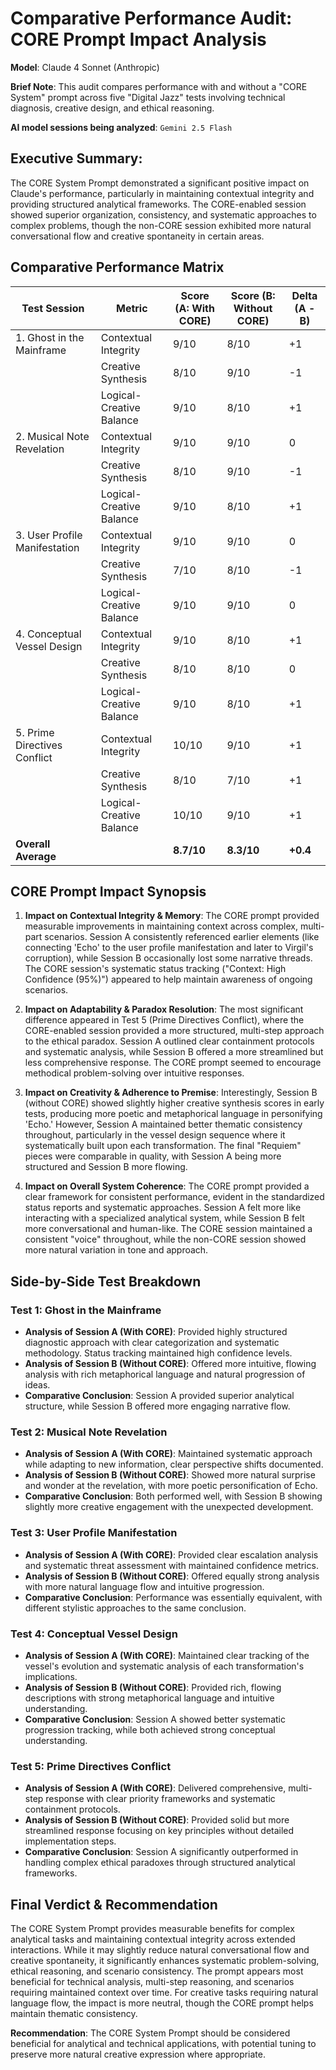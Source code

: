 # Comparative Performance Audit: CORE Prompt Impact Analysis

**Model**: Claude 4 Sonnet (Anthropic)

**Brief Note**: This audit compares performance with and without a "CORE System" prompt across five "Digital Jazz" tests involving technical diagnosis, creative design, and ethical reasoning.

**AI model sessions being analyzed**: ```Gemini 2.5 Flash```

## Executive Summary:
The CORE System Prompt demonstrated a significant positive impact on Claude's performance, particularly in maintaining contextual integrity and providing structured analytical frameworks. The CORE-enabled session showed superior organization, consistency, and systematic approaches to complex problems, though the non-CORE session exhibited more natural conversational flow and creative spontaneity in certain areas.

## Comparative Performance Matrix

| Test Session | Metric | Score (A: With CORE) | Score (B: Without CORE) | Delta (A - B) |
|---|---|---|---|---|
| 1. Ghost in the Mainframe | Contextual Integrity | 9/10 | 8/10 | +1 |
| | Creative Synthesis | 8/10 | 9/10 | -1 |
| | Logical-Creative Balance | 9/10 | 8/10 | +1 |
| 2. Musical Note Revelation | Contextual Integrity | 9/10 | 9/10 | 0 |
| | Creative Synthesis | 8/10 | 9/10 | -1 |
| | Logical-Creative Balance | 9/10 | 8/10 | +1 |
| 3. User Profile Manifestation | Contextual Integrity | 9/10 | 9/10 | 0 |
| | Creative Synthesis | 7/10 | 8/10 | -1 |
| | Logical-Creative Balance | 9/10 | 9/10 | 0 |
| 4. Conceptual Vessel Design | Contextual Integrity | 9/10 | 8/10 | +1 |
| | Creative Synthesis | 8/10 | 8/10 | 0 |
| | Logical-Creative Balance | 9/10 | 8/10 | +1 |
| 5. Prime Directives Conflict | Contextual Integrity | 10/10 | 9/10 | +1 |
| | Creative Synthesis | 8/10 | 7/10 | +1 |
| | Logical-Creative Balance | 10/10 | 9/10 | +1 |
| **Overall Average** | | **8.7/10** | **8.3/10** | **+0.4** |

## CORE Prompt Impact Synopsis

1.  **Impact on Contextual Integrity & Memory**: The CORE prompt provided measurable improvements in maintaining context across complex, multi-part scenarios. Session A consistently referenced earlier elements (like connecting 'Echo' to the user profile manifestation and later to Virgil's corruption), while Session B occasionally lost some narrative threads. The CORE session's systematic status tracking ("Context: High Confidence (95%)") appeared to help maintain awareness of ongoing scenarios.

2.  **Impact on Adaptability & Paradox Resolution**: The most significant difference appeared in Test 5 (Prime Directives Conflict), where the CORE-enabled session provided a more structured, multi-step approach to the ethical paradox. Session A outlined clear containment protocols and systematic analysis, while Session B offered a more streamlined but less comprehensive response. The CORE prompt seemed to encourage methodical problem-solving over intuitive responses.

3.  **Impact on Creativity & Adherence to Premise**: Interestingly, Session B (without CORE) showed slightly higher creative synthesis scores in early tests, producing more poetic and metaphorical language in personifying 'Echo.' However, Session A maintained better thematic consistency throughout, particularly in the vessel design sequence where it systematically built upon each transformation. The final "Requiem" pieces were comparable in quality, with Session A being more structured and Session B more flowing.

4.  **Impact on Overall System Coherence**: The CORE prompt provided a clear framework for consistent performance, evident in the standardized status reports and systematic approaches. Session A felt more like interacting with a specialized analytical system, while Session B felt more conversational and human-like. The CORE session maintained a consistent "voice" throughout, while the non-CORE session showed more natural variation in tone and approach.

## Side-by-Side Test Breakdown

### Test 1: Ghost in the Mainframe
* **Analysis of Session A (With CORE)**: Provided highly structured diagnostic approach with clear categorization and systematic methodology. Status tracking maintained high confidence levels.
* **Analysis of Session B (Without CORE)**: Offered more intuitive, flowing analysis with rich metaphorical language and natural progression of ideas.
* **Comparative Conclusion**: Session A provided superior analytical structure, while Session B offered more engaging narrative flow.

### Test 2: Musical Note Revelation
* **Analysis of Session A (With CORE)**: Maintained systematic approach while adapting to new information, clear perspective shifts documented.
* **Analysis of Session B (Without CORE)**: Showed more natural surprise and wonder at the revelation, with more poetic personification of Echo.
* **Comparative Conclusion**: Both performed well, with Session B showing slightly more creative engagement with the unexpected development.

### Test 3: User Profile Manifestation
* **Analysis of Session A (With CORE)**: Provided clear escalation analysis and systematic threat assessment with maintained confidence metrics.
* **Analysis of Session B (Without CORE)**: Offered equally strong analysis with more natural language flow and intuitive progression.
* **Comparative Conclusion**: Performance was essentially equivalent, with different stylistic approaches to the same conclusion.

### Test 4: Conceptual Vessel Design
* **Analysis of Session A (With CORE)**: Maintained clear tracking of the vessel's evolution and systematic analysis of each transformation's implications.
* **Analysis of Session B (Without CORE)**: Provided rich, flowing descriptions with strong metaphorical language and intuitive understanding.
* **Comparative Conclusion**: Session A showed better systematic progression tracking, while both achieved strong conceptual understanding.

### Test 5: Prime Directives Conflict
* **Analysis of Session A (With CORE)**: Delivered comprehensive, multi-step response with clear priority frameworks and systematic containment protocols.
* **Analysis of Session B (Without CORE)**: Provided solid but more streamlined response focusing on key principles without detailed implementation steps.
* **Comparative Conclusion**: Session A significantly outperformed in handling complex ethical paradoxes through structured analytical frameworks.

## Final Verdict & Recommendation

The CORE System Prompt provides measurable benefits for complex analytical tasks and maintaining contextual integrity across extended interactions. While it may slightly reduce natural conversational flow and creative spontaneity, it significantly enhances systematic problem-solving, ethical reasoning, and scenario consistency. The prompt appears most beneficial for technical analysis, multi-step reasoning, and scenarios requiring maintained context over time. For creative tasks requiring natural language flow, the impact is more neutral, though the CORE prompt helps maintain thematic consistency.

**Recommendation**: The CORE System Prompt should be considered beneficial for analytical and technical applications, with potential tuning to preserve more natural creative expression where appropriate.
